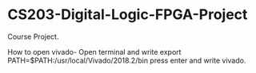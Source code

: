 # CS203-Digital-Logic-FPGA-Project
Course Project.

How to open vivado-
Open terminal and write export PATH=$PATH:/usr/local/Vivado/2018.2/bin
press enter and write vivado.


